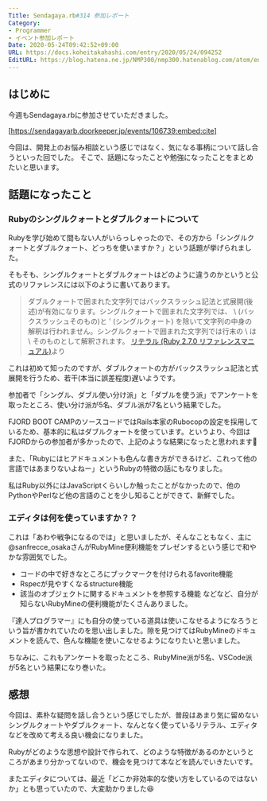 ```yaml
---
Title: Sendagaya.rb#314 参加レポート
Category:
- Programmer
- イベント参加レポート
Date: 2020-05-24T09:42:52+09:00
URL: https://docs.koheitakahashi.com/entry/2020/05/24/094252
EditURL: https://blog.hatena.ne.jp/NMP300/nmp300.hatenablog.com/atom/entry/26006613572920252
---
```


## はじめに

今週もSendagaya.rbに参加させていただきました。



[https://sendagayarb.doorkeeper.jp/events/106739:embed:cite]



今回は、開発上のお悩み相談という感じではなく、気になる事柄について話し合うといった回でした。
そこで、話題になったことや勉強になったことをまとめたいと思います。

## 話題になったこと

### Rubyのシングルクォートとダブルクォートについて

Rubyを学び始めて間もない人がいらっしゃったので、その方から「シングルクォートとダブルクォート、どっちを使いますか？」という話題が挙げられました。

そもそも、シングルクォートとダブルクォートはどのように違うのかというと公式のリファレンスには以下のように書いてあります。

> ダブルクォートで囲まれた文字列ではバックスラッシュ記法と式展開(後述)が有効になります。シングルクォートで囲まれた文字列では、 \\ (バックスラッシュそのもの)と \' (シングルクォート) を除いて文字列の中身の解釈は行われません。シングルクォートで囲まれた文字列では行末の \ は \ そのものとして解釈されます。
> [リテラル \(Ruby 2\.7\.0 リファレンスマニュアル\)](https://docs.ruby-lang.org/ja/latest/doc/spec=2fliteral.html#char)より

これは初めて知ったのですが、ダブルクォートの方がバックスラッシュ記法と式展開を行うため、若干(本当に誤差程度)遅いようです。

参加者で「シングル、ダブル使い分け派」と「ダブルを使う派」でアンケートを取ったところ、使い分け派が5名、ダブル派が7名という結果でした。

FJORD BOOT CAMPのソースコードではRails本家のRubocopの設定を採用しているため、基本的に私はダブルクォートを使っています。というより、今回はFJORDからの参加者が多かったので、上記のような結果になったと思われます🤔

また、「Rubyにはヒアドキュメントも色んな書き方ができるけど、これって他の言語ではあまりないよねー」というRubyの特徴の話にもなりました。

私はRuby以外にはJavaScriptくらいしか触ったことがなかったので、他のPythonやPerlなど他の言語のことを少し知ることができて、新鮮でした。


### エディタは何を使っていますか？？

これは「あわや戦争になるのでは」と思いましたが、そんなこともなく、主に@sanfrecce_osakaさんがRubyMine便利機能をプレゼンするという感じで和やかな雰囲気でした。

- コードの中で好きなところにブックマークを付けられるfavorite機能
- Rspecが見やすくなるstructure機能
- 該当のオブジェクトに関するドキュメントを参照する機能
などなど、自分が知らないRubyMineの便利機能がたくさんありました。

『達人プログラマー』にも自分の使っている道具は使いこなせるようになろうという旨が書かれていたのを思い出しました。隙を見つけてはRubyMineのドキュメントを読んで、色んな機能を使いこなせるようになりたいと思いました。

ちなみに、これもアンケートを取ったところ、RubyMine派が5名、VSCode派が5名という結果になり巻いた。

## 感想

今回は、素朴な疑問を話し合うという感じでしたが、普段はあまり気に留めないシングルクォートやダブルクォート、なんとなく使っているリテラル、エディタなどを改めて考える良い機会になりました。

Rubyがどのような思想や設計で作られて、どのような特徴があるのかというところがあまり分かってないので、機会を見つけて本などを読んでいきたいです。

またエディタについては、最近「どこか非効率的な使い方をしているのではないか」とも思っていたので、大変助かりました😆

